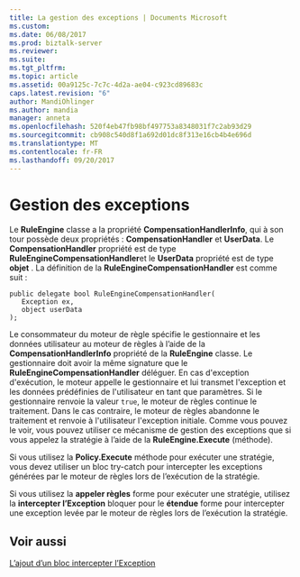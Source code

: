 ```yaml
---
title: La gestion des exceptions | Documents Microsoft
ms.custom: 
ms.date: 06/08/2017
ms.prod: biztalk-server
ms.reviewer: 
ms.suite: 
ms.tgt_pltfrm: 
ms.topic: article
ms.assetid: 00a9125c-7c7c-4d2a-ae04-c923cd89683c
caps.latest.revision: "6"
author: MandiOhlinger
ms.author: mandia
manager: anneta
ms.openlocfilehash: 520f4eb47fb98bf497753a8348031f7c2ab93d29
ms.sourcegitcommit: cb908c540d8f1a692d01dc8f313e16cb4b4e696d
ms.translationtype: MT
ms.contentlocale: fr-FR
ms.lasthandoff: 09/20/2017
---
```

# <a name="exception-handling"></a>Gestion des exceptions
Le **RuleEngine** classe a la propriété **CompensationHandlerInfo**, qui à son tour possède deux propriétés : **CompensationHandler** et **UserData**. Le **CompensationHandler** propriété est de type **RuleEngineCompensationHandler**et le **UserData** propriété est de type **objet** . La définition de la **RuleEngineCompensationHandler** est comme suit :  
  
```  
public delegate bool RuleEngineCompensationHandler(  
   Exception ex,  
   object userData  
);  
```  
  
 Le consommateur du moteur de règle spécifie le gestionnaire et les données utilisateur au moteur de règles à l’aide de la **CompensationHandlerInfo** propriété de la **RuleEngine** classe. Le gestionnaire doit avoir la même signature que le **RuleEngineCompensationHandler** déléguer. En cas d'exception d'exécution, le moteur appelle le gestionnaire et lui transmet l'exception et les données prédéfinies de l'utilisateur en tant que paramètres. Si le gestionnaire renvoie la valeur `true`, le moteur de règles continue le traitement. Dans le cas contraire, le moteur de règles abandonne le traitement et renvoie à l'utilisateur l'exception initiale. Comme vous pouvez le voir, vous pouvez utiliser ce mécanisme de gestion des exceptions que si vous appelez la stratégie à l’aide de la **RuleEngine.Execute** (méthode).  
  
 Si vous utilisez la **Policy.Execute** méthode pour exécuter une stratégie, vous devez utiliser un bloc try-catch pour intercepter les exceptions générées par le moteur de règles lors de l’exécution de la stratégie.  
  
 Si vous utilisez la **appeler règles** forme pour exécuter une stratégie, utilisez la **intercepter l’Exception** bloquer pour le **étendue** forme pour intercepter une exception levée par le moteur de règles lors de l’exécution la stratégie.  
  
## <a name="see-also"></a>Voir aussi  
 [L’ajout d’un bloc intercepter l’Exception](../core/how-to-add-a-catch-exception-block3.md)